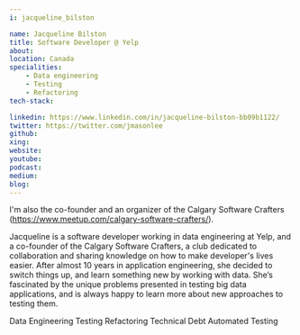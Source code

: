 ```yaml
---
i: jacqueline_bilston

name: Jacqueline Bilston
title: Software Developer @ Yelp
about: 
location: Canada
specialities:
    - Data engineering
    - Testing
    - Refactoring
tech-stack: 

linkedin: https://www.linkedin.com/in/jacqueline-bilston-bb09b1122/
twitter: https://twitter.com/jmasonlee
github: 
xing: 
website: 
youtube: 
podcast: 
medium: 
blog: 
---
```


I'm also the co-founder and an organizer of the Calgary Software Crafters (https://www.meetup.com/calgary-software-crafters/).

Jacqueline is a software developer working in data engineering at Yelp, and a co-founder of the Calgary Software Crafters, a club dedicated to collaboration and sharing knowledge on how to make developer's lives easier. After almost 10 years in application engineering, she decided to switch things up, and learn something new by working with data. She’s fascinated by the unique problems presented in testing big data applications, and is always happy to learn more about new approaches to testing them.

Data Engineering
Testing
Refactoring
Technical Debt
Automated Testing